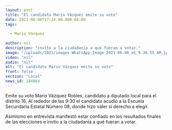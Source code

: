 ```yaml
---
layout: post
title: "El candidato Mario Vázquez emite su voto"
date: 2021-06-06T17:24:00.000-06:00
tags:
  
  - Mario Vázquez
  
author: nil
description: "invito a la ciudadanía a qué fueran a votar."
image: "/uploads/2021/images-WhatsApp_Image_2021-06-06_at_9.38.55_AM.jpeg"
video: "nil"
audio: "nil"
alt: "El candidato Mario Vázquez emite su voto"
front: false
section: "Local"
news_id: 184864
---
```


Emite su voto Mario Vázquez Robles, candidato a diputado local para el distrito 16. 
Al rededor de las 9:30 el candidato acudió a la Escuela Secundaria Estatal Número 08, donde hizo valer si derecho a elegir. 

Asimismo en entrevista manifestó estar confiado en los resultados finales de las elecciones e invito a la ciudadanía a qué fueran a votar.